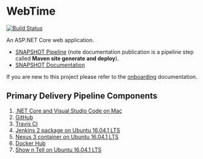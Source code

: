 # WebTime

[![Build Status](https://travis-ci.org/nicodewet/webtime.png?branch=master)](https://travis-ci.org/nicodewet/webtime)

An ASP.NET Core web application.

* [SNAPSHOT Pipeline](https://ci.makaro.io/job/dotnet-webtime-SNAPSHOT-pipeline/) (note documentation publication is a pipeline step called **Maven site generate and deploy**). 
* [SNAPSHOT Documentation](https://repo.makaro.io/repository/site/io.makaro-webtime-0.0.1-SNAPSHOT/)

If you are new to this project please refer to the [onboarding](https://repo.makaro.io/repository/site/io.makaro-webtime-0.0.1-SNAPSHOT/onboarding.html) documentation.

## Primary Delivery Pipeline Components

1. [.NET Core and Visual Studio Code on Mac](https://code.visualstudio.com/docs/runtimes/dotnet)
2. [GitHub](https://github.com/nicodewet/webtime)
3. [Travis CI](https://travis-ci.org/nicodewet/webtime)
4. [Jenkins 2 package on Ubuntu 16.04.1 LTS](https://ci.makaro.io)
5. [Nexus 3 container on Ubuntu 16.04.1 LTS](https://repo.makaro.io)
6. [Docker Hub](https://hub.docker.com/r/nicodewet/timeapp/)
7. [Show n Tell on Ubuntu 16.04.1 LTS](http://time.makaro.io)